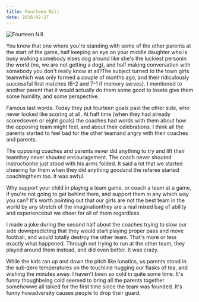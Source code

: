 ```yaml
---
title: Fourteen Nill
date: 2016-02-27
---
```


![Fourteen Nill](https://source.unsplash.com/DWyRC2juMgs/1600x900)

You know that one where you're standing with some of the other parents at the start of the game, half keeping an eye on your middle daughter who is busy walking somebody elses dog around like she's the luckiest personin the world (no, we are not getting a dog), and half making conversation with somebody you don't really know at all?The subject turned to the town girls teamwhich was only formed a couple of months ago, and their ridiculously successful first matches (6-2 and 7-1 if memory serves). I mentioned to another parent that it would actually do them some good to loseto give them some humility, and some perspective.

Famous last words. Today they put fourteen goals past the other side, who never looked like scoring at all. At half time (when they had already scoredseven or eight goals) the coaches had words with them about how the opposing team might feel, and about their celebrations. I think all the parents started to feel bad for the other teamand angry with their coaches and parents.

The opposing coaches and parents never did anything to try and lift their teamthey never shouted encouragement. The coach never shouted instructionhe just stood with his arms folded. It said a lot that we started cheering for them when they did anything goodand the referee started coachingthem too. It was awful.

Why support your child in playing a team game, or coach a team at a game, if you're not going to get behind them, and support them in any which way you can? It's worth pointing out that our girls are not the best team in the world by any stretch of the imaginationthey are a real mixed bag of ability and experiencebut we cheer for all of them regardless.

I made a joke during the second half about the coaches trying to slow our side downpredicting that they would start playing proper pass and move football, and would totally destroy the other team. That's more or less exactly what happened. Through not trying to run at the other team, they played around them instead, and did even better. It was crazy.

While the kids ran up and down the pitch like lunatics, us parents stood in the sub-zero temperatures on the touchline hugging our flasks of tea, and wishing the minutes away. I haven't been so cold in quite some time. It's funny thoughbeing cold seemed to bring all the parents together somehowwe all talked for the first time since the team was founded. It's funny howadversity causes people to drop their guard.